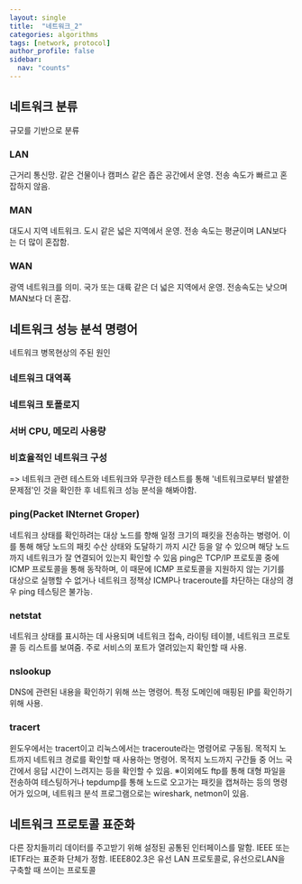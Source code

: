 ```yaml
---
layout: single
title:  "네트워크_2"
categories: algorithms
tags: [network, protocol]
author_profile: false
sidebar:
  nav: "counts"
---
```

## 네트워크 분류
규모를 기반으로 분류

### LAN
근거리 통신망. 같은 건물이나 캠퍼스 같은 좁은 공간에서 운영.
전송 속도가 빠르고 혼잡하지 않음.
### MAN 
대도시 지역 네트워크. 도시 같은 넓은 지역에서 운영. 전송 속도는 평균이며 LAN보다는 더 많이 혼잡함.
### WAN
광역 네트워크를 의미. 국가 또는 대륙 같은 더 넓은 지역에서 운영. 전송속도는 낮으며 MAN보다 더 혼잡.

## 네트워크 성능 분석 명령어
네트워크 병목현상의 주된 원인
### 네트워크 대역폭
### 네트워크 토폴로지
### 서버 CPU, 메모리 사용량
### 비효율적인 네트워크 구성
=> 네트워크 관련 테스트와 네트워크와 무관한 테스트를 통해 '네트워크로부터 발샡한 문제점'인 것을 확인한 후 네트워크 성능 분석을 해봐야함.
### ping(Packet INternet Groper)
네트워크 상태를 확인하려는 대상 노드를 향해 일정 크기의 패킷을 전송하는 병령어. 이를 통해 해당 노드의 패킷 수산 상태와 도달하기 까지 시간 등을 알 수 있으며 해당 노드까지 네트워크가 잘 연결되어 있는지 확인할 수 있음
ping은 TCP/IP 프로토콜 중에 ICMP 프로토콜을 통해 동작하며, 이 때문에 ICMP 프로토콜을 지원하지 않는 기기를 대상으로 실행할 수 없거나 네트워크 정책상 ICMP나 traceroute를 차단하는 대상의 경우 ping 테스팅은 불가능.
### netstat
네트워크 상태를 표시하는 데 사용되며 네트워크 접속, 라이팅 테이블, 네트워크 프로토콜 등 리스트를 보여줌. 주로 서비스의 포트가 열려있는지 확인할 때 사용.
### nslookup
DNS에 관련된 내용을 확인하기 위해 쓰는 명령어. 특정 도메인에 매핑된 IP를 확인하기 위해 사용.
### tracert
윈도우에서는 tracert이고 리눅스에서는 traceroute라는 명령어로 구동됨. 목적지 노트까지 네트워크 경로를 확인할 때 사용하는 명령어. 목적지 노드까지 구간들 중 어느 국간에서 응답 시간이 느려지는 등을 확인할 수 있음.
※이외에도 ftp를 통해 대형 파일을 전송하여 테스팅하거나 tepdump를 통해 노드로 오고가는 패킷을 캡쳐하는 등의 명령어가 있으며, 네트워크 분석 프로그램으로는 wireshark, netmon이 있음.

## 네트워크 프로토콜 표준화
다른 장치들끼리 데이터를 주고받기 위해 설정된 공통된 인터페이스를 말함. IEEE 또는 IETF라는 표준화 단체가 정함.
IEEE802.3은 유선 LAN 프로토콜로, 유선으로LAN을 구축할 때 쓰이는 프로토콜
